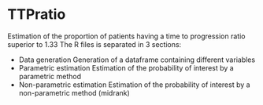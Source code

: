 # TTPratio
Estimation of the proportion of patients having a time to progression ratio superior to 1.33
The R files is separated in 3 sections:
- Data generation
Generation of a dataframe containing different variables 
- Parametric estimation
Estimation of the probability of interest by a parametric method
- Non-parametric estimation
Estimation of the probability of interest by a non-parametric method (midrank)
